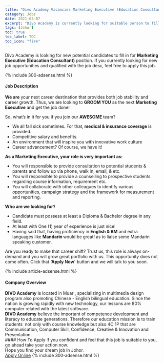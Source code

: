 ```yaml
---
title: "Divo Academy Vacancies Marketing Executive (Education Consultant)" 
category: Jobs 
date: 2021-03-07 
excerpt: "Divo Academy is currently looking for suitable person to fill in the Marketing Executive (Education Consultant) which based in Johor" 
tags: [Johor] 
toc: true 
toc_label: TOC 
toc_icon: "fire" 
--- 
```


<p>Divo Academy is looking for new potential candidates to fill in for <b>Marketing Executive (Education Consultant)</b> position. If you currently looking for new job opportunities and qualified with the job desc, feel free to apply this job.
</p>{% include 300-adsense.html %} 
<div><div><h4>Job Description</h4></div><div><div><span><div><p><strong>We are</strong>&#160;your next career destination that provides both job stability and career growth. Thus, we are looking to <strong>GROOM YOU</strong> as the next <strong>Marketing Executive</strong> and get the job done!</p><p>So, what&#8217;s in it for you if you join our <strong>AWESOME</strong> team?</p><ul><li>We all fall sick sometimes. For that, <strong>medical &amp; insurance coverage</strong> is provided.</li><li>Competitive salary and benefits.</li><li>An environment that will inspire you with innovative work culture</li><li>Career advancement? Of course, we have it!</li></ul><p><strong>As a Marketing Executive, your role is very important as:</strong></p><ul><li>You will responsible to provide consultation to potential students &amp; parents and follow up via phone, walk in, email, &amp; etc.</li><li>You will responsible to provide a counselling to prospective students regarding course information, requirement etc.</li><li>You will collaborate with other colleagues to identify various opportunities, campaign strategy and the framework for measurement and reporting.</li></ul><p><strong>Who are we looking for?</strong></p><ul><li>Candidate must possess at least a Diploma &amp; Bachelor degree in any field.</li><li>At least with One (1) year of experience is just nice!</li><li>Having said that, having proficiency in <strong>English &amp; BM</strong> and extra languages like <strong>Mandarin </strong>would be great! as to liaise some Mandarin speaking customer.</li></ul><p>Are you ready to make that career shift? Trust us, this role is always on-demand and you will grow great portfolio with us. This opportunity does not come often. Click that <strong>&#8216;Apply Now&#8217;</strong> button and we will talk to you soon.</p></div></span></div></div></div> 
{% include article-adsense.html %} 
<div><div><h4>Company Overview</h4></div><div><div><span><div><div><strong>DIVO Academy</strong> is located in Muar , specializing in multimedia design program also promoting Chinese - English bilingual education. Since the nation is growing rapidly with new technology, our lessons are 80% computer related with the latest software.</div>
<div><strong>DIVO Academy</strong> believe the important of competence development and literacy to educate generations. Therefore our education mission is to train students&#160; not only with course knowledge but also 4C 1P that are Communication, Computer Skill, Confidence, Creative &amp; Innovation and Presentation.</div></div></span></div></div></div> 
#### How To Apply 
If you confident and feel that this job is suitable to you, go ahead take your action now. <br/> 
Hope you find your dream job in Johor. <br/> 
<a href="https://www.jobstreet.com.my/en/job/marketing-executive-education-consultant-4491489?jobId=jobstreet-my-job-4491489&" class="btn btn--info" target="_blank" rel="nofollow noopenner">Apply Online</a> 
{% include 300-adsense.html %} 